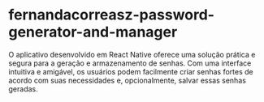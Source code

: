 # fernandacorreasz-password-generator-and-manager
O aplicativo desenvolvido em React Native oferece uma solução prática e segura para a geração e armazenamento de senhas. Com uma interface intuitiva e amigável, os usuários podem facilmente criar senhas fortes de acordo com suas necessidades e, opcionalmente, salvar essas senhas geradas.
